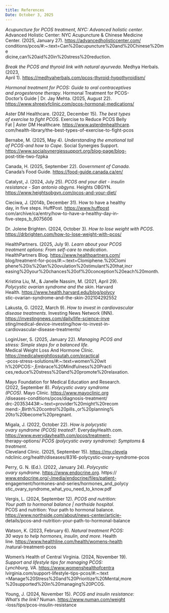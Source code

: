 ```yaml
---
title: References
Date: October 3, 2025
---
```


_Acupuncture for PCOS treatment, NYC: Advanced holistic center_.  
    Advanced Holistic Center: NYC Acupuncture & Chinese Medicine  
    Center. (2025, January 27). https://advancedholisticcenter.com/  
    conditions/pcos/#:~:text=Can%20acupuncture%20and%20Chinese%20me  
    dicine,can%20aid%20in%20stress%20reduction.

_Break the PCOS and thyroid link with natural ayurveda_. Medhya Herbals. (2023,  
	April 1). https://medhyaherbals.com/pcos-thyroid-hypothyroidism/

_Hormonal treatment for PCOS: Guide to oral contraceptives  
    and progesterone therapy_. Hormonal Treatment for PCOS-  
    Doctor’s Guide | Dr. Jay Mehta. (2025, August 22).  
    https://www.shreeivfclinic.com/pcos-hormonal-medications/

Aster DM Healthcare. (2022, December 15). _The best types  
    of exercise to fight PCOS_. Exercise to Reduce PCOS Belly  
    Fat | Aster DM Healthcare. https://www.asterdmhealthcare.  
    com/health-library/the-best-types-of-exercise-to-fight-pcos

Bernabe, M. (2025, May 4). _Understanding the emotional toll  
    of PCOS-and how to Cope_. Social Synergies Support.  
    https://www.socialsynergiessupport.org/blog-page/blog-  
    post-title-two-fzpka

Canada, H. (2025, September 22). _Government of Canada_.  
    Canada’s Food Guide. https://food-guide.canada.ca/en/

Catalyst, J. (2024, July 25). _PCOS and your diet - insulin  
    resistance - San antonio obgyns_. Heights OBGYN.  
    https://www.heightsobgyn.com/pcos-and-your-diet/

Cieciwa, J. (2014b, December 31). How to have a healthy  
    day, in five steps. HuffPost. https://www.huffpost  
    com/archive/ca/entry/how-to-have-a-healthy-day-in-  
    five-steps_b_6075606  

Dr. Jolene Brighten. (2024, October 3). _How to lose weight with PCOS_.  
	https://drbrighten.com/how-to-lose-weight-with-pcos/

HealthPartners. (2025, July 9). _Learn about your PCOS  
    treatment options: From self-care to medication_.  
    HealthPartners Blog. https://www.healthpartners.com/  
    blog/treatment-for-pcos/#:~:text=Clomiphene.%20Clomi  
    phene%20is%20an%20ovulation%20stimulant%20that,incr  
    easing%20your%20chances%20of%20conception%20each%20month.

Kristina Liu, M., & Janelle Nassim, M. (2021, April 29).  
    _Polycystic ovarian syndrome and the skin_. Harvard  
    Health. https://www.health.harvard.edu/blog/polycy  
    stic-ovarian-syndrome-and-the-skin-202104292552

Lakusta, G. (2022, March 9). _How to invest in cardiovascular  
    disease treatments_. Investing News Network (INN).  
    https://investingnews.com/daily/life-science-inve  
    sting/medical-device-investing/how-to-invest-in-  
    cardiovascular-disease-treatments/

LoginUser, S. (2025, January 22). _Managing PCOS and  
    stress: Simple steps for a balanced life_.  
    Medical Weight Loss And Hormone Clinic.  
    https://medicalweightlossutah.com/practical  
    -pcos-stress-solutions/#:~:text=women%20wit  
    h%20PCOS:-,Embrace%20Mindfulness%20Practi  
    ces,reduce%20stress%20and%20promote%20relaxation.

Mayo Foundation for Medical Education and Research.  
    (2022, September 8). _Polycystic ovary syndrome  
    (PCOS)_. Mayo Clinic. https://www.mayoclinic.org  
    /diseases-conditions/pcos/diagnosis-treatment/  
    drc-20353443#:~:text=provider%20might%20recom  
    mend:-,Birth%20control%20pills.,or%20planning%  
    20to%20become%20pregnant.

Migala, J. (2022, October 22). _How is polycystic  
    ovary syndrome (PCOS) treated?_. EverydayHealth.com.  
    https://www.everydayhealth.com/pcos/treatment-  
    therapy-options/
_PCOS (polycystic ovary syndrome): Symptoms & treatment_.   
	Cleveland Clinic. (2025, September 15). https://my.clevela  
	ndclinic.org/health/diseases/8316-polycystic-ovary-syndrome-pcos

Perry, G. N. (Ed.). (2022, January 24). _Polycystic  
    ovary syndrome_. https://www.endocrine.org. https://  
    www.endocrine.org/-/media/endocrine/files/patient-  
    engagement/hormones-and-series/hormones_and_polycy  
    stic_ovary_syndrome_what_you_need_to_know.pdf

Vergis, L. (2024, September 12). _PCOS and nutrition:  
    Your path to hormonal balance | northside hospital_.  
    PCOS and nutrition: Your path to hormonal balance.  
    https://www.northside.com/about/news-center/article-  
    details/pcos-and-nutrition-your-path-to-hormonal-balance

Watson, K. (2023, February 6). _Natural treatment PCOS:  
    30 ways to help hormones, insulin, and more_. Health  
    line. https://www.healthline.com/health/womens-health  
    /natural-treatment-pcos

Women’s Health of Central Virginia. (2024, November 19).  
    _Support and lifestyle tips for managing PCOS:  
    Lynchburg, VA_. https://www.womenshealthofcentra  
    lvirginia.com/support-lifestyle-tips-pcos/#:~:text  
    =Manage%20Stress%20and%20Prioritize%20Mental,more  
    %20supported%20in%20managing%20PCOS.

Young, J. (2024, November 15). _PCOS and insulin resistance:  
    What’s the link?_ Numan. https://www.numan.com/weight  
    -loss/tips/pcos-insulin-resistance